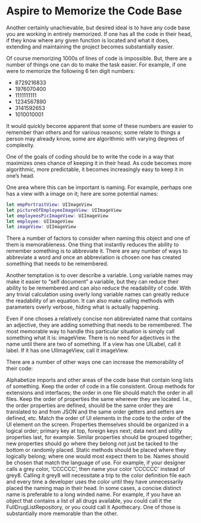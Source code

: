 # Aspire to Memorize the Code Base

Another certainly unachievable, but desired ideal is to have any code base you are working in entirely memorized.  If one has 
all the code in their head, if they know where any given function is located and what it does, extending and maintaining the 
project becomes substantially easier.

Of course memorizing 1000s of lines of code is impossible. But, there are a number of things one can do to make the task 
easier. For example, if one were to memorize the following 6 ten digit numbers:

- 8729216833
- 1976070400
- 1111111111
- 1234567890
- 3141592653
- 1010010001

It would quickly become apparent that some of these numbers are easier to remember than others and for various reasons; some 
relate to things a person may already know, some are algorithmic with varying degrees of complexity.

One of the goals of coding should be to write the code in a way that maximizes ones chance of keeping it in their head. As 
code becomes more algorithmic, more predictable, it becomes increasingly easy to keep it in one’s head.

One area where this can be important is naming. For example, perhaps one has a view with a image on it; here are some 
potential names:

```Swift
let empPortraitView: UIImageView
let pictureOfEmployeeImageView: UIImageView
let employeesPicImageView: UIImageView
let employee: UIImageView
let imageView: UIImageView
```

There a number of factors to consider when naming this object and one of them is memorableness. One thing that instantly 
reduces the ability to remember something is to abbreviate it. There are any number of ways to abbreviate a word and once an 
abbreviation is chosen one has created something that needs to be remembered.

Another temptation is to over describe a variable. Long variable names may make it easier to “self document” a variable, but 
they can reduce their ability to be remembered and can also reduce the readability of code. With any trivial calculation using 
overly long variable names can greatly reduce the readability of an equation. It can also make calling methods with parameters 
overly verbose, hiding what is actually happening.

Even if one choses a relatively concise non abbreviated name that contains an adjective, they are adding something that needs 
to be remembered. The most memorable way to handle this particular situation is simply call something what it is: imageView. 
There is no need for adjectives in the name until there are two of something. If a view has one UILabel, call it label. If it 
has one UIImageView, call it imageView.

There are a number of other ways one can increase the memorability of their code:

Alphabetize imports and other areas of the code base that contain long lists of something.
Keep the order of code in a file consistent. Group methods for extensions and interfaces; the order in one file should match 
the order in all files.
Keep the order of properties the same wherever they are located. I.e., the order properties are defined, should be the same 
order they are translated to and from JSON and the same order getters and setters are defined, etc.
Match the order of UI elements in the code to the order of the UI element on the screen.
Properties themselves should be organized in a logical order; primary key at top, foreign keys next; data next and utility 
properties last, for example. Similar properties should be grouped together; new properties should go where they belong not 
just be tacked to the bottom or randomly placed.
Static methods should be placed where they logically belong; where one would most expect them to be.
Names should be chosen that match the language of use. For example, if your designer calls a grey color, ‘CCCCCC’, then name 
your color ‘CCCCCC’ instead of grey8. Calling it grey8 will necessitate a trip to the color definition file each and every 
time a developer uses the color until they have unnecessarily placed the naming map in their head.
In some cases, a concise distinct name is preferable to a long winded name. For example, if you have an object that contains a 
list of all drugs available, you could call it the FullDrugListRepository, or you could call it Apothecary. One of those is 
substantially more memorable than the other.
